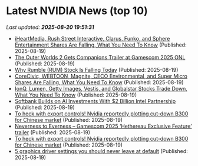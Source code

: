 # Latest NVIDIA News (top 10)
_Last updated: **2025-08-20 19:51:31**_

- [iHeartMedia, Rush Street Interactive, Clarus, Funko, and Sphere Entertainment Shares Are Falling, What You Need To Know](https://finance.yahoo.com/news/iheartmedia-rush-street-interactive-clarus-195106657.html) (Published: 2025-08-19)
- [The Outer Worlds 2 Gets Companions Trailer at Gamescom 2025 ONL](https://wccftech.com/the-outer-worlds-2-trailer-gamescom-2025/) (Published: 2025-08-19)
- [Why Rumble (RUM) Stock Is Falling Today](https://finance.yahoo.com/news/why-rumble-rum-stock-falling-193959895.html) (Published: 2025-08-19)
- [CoreCivic, WEBTOON, Magnite, CECO Environmental, and Super Micro Shares Are Falling, What You Need To Know](https://finance.yahoo.com/news/corecivic-webtoon-magnite-ceco-environmental-193951076.html) (Published: 2025-08-19)
- [IonQ, Lumen, Getty Images, Vestis, and Globalstar Stocks Trade Down, What You Need To Know](https://finance.yahoo.com/news/ionq-lumen-getty-images-vestis-193951992.html) (Published: 2025-08-19)
- [Softbank Builds on AI Investments With $2 Billion Intel Partnership](http://www.pymnts.com/news/investment-tracker/2025/softbank-builds-on-ai-investments-with-2-billion-intel-partnership/) (Published: 2025-08-19)
- [To heck with export controls! Nvidia reportedly plotting cut-down B300 for Chinese market](https://biztoc.com/x/4ed916bf36b4cdcf) (Published: 2025-08-19)
- [Neverness to Everness – Gamescom 2025 ‘Hethereau Exclusive Feature’ trailer](https://www.gematsu.com/2025/08/neverness-to-everness-gamescom-2025-hethereau-exclusive-feature-trailer) (Published: 2025-08-19)
- [To heck with export controls! Nvidia reportedly plotting cut-down B300 for Chinese market](https://www.theregister.com/2025/08/19/nvidia_cut_down_b300_for_china/) (Published: 2025-08-19)
- [5 graphics driver settings you should never leave at default](https://www.xda-developers.com/5-graphics-driver-settings-you-should-never-leave-at-default/) (Published: 2025-08-19)
